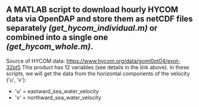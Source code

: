 ## A MATLAB script to download hourly HYCOM data via OpenDAP and store them as netCDF files separately *(get_hycom_individual.m)* or combined into a single one *(get_hycom_whole.m)*.

Source of HYCOM data: https://www.hycom.org/data/goml0pt04/expt-32pt5
This product has 12 variables (see details in the link above).
In these scripts, we will get the data from the horizontal components of the velocity ('u', 'v'):
- 'u' = eastward_sea_water_velocity
- 'v' = northward_sea_water_velocity 
